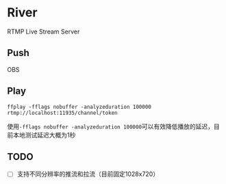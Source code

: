 # River
RTMP Live Stream Server



## Push

OBS

## Play

```shell
ffplay -fflags nobuffer -analyzeduration 100000 rtmp://localhost:11935/channel/token
```

使用`-fflags nobuffer -analyzeduration 100000`可以有效降低播放的延迟，目前本地测试延迟大概为1秒



## TODO

- [ ] 支持不同分辨率的推流和拉流（目前固定1028x720）
